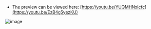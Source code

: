 * The preview can be viewed here: [https://youtu.be/YUQMHNxIcfc](https://youtu.be/EzB4g5yezKU)

![image](https://github.com/ZeRcooI/Snow-Border/assets/94679102/ab737ad8-9832-4ca7-a3fb-ab8305a47d2c)
